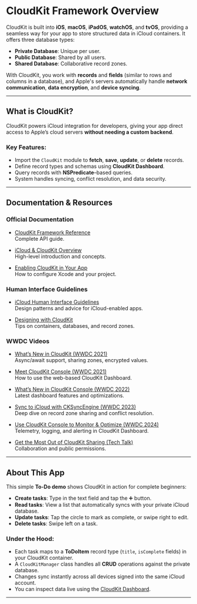 # CloudKit Framework Overview

CloudKit is built into **iOS**, **macOS**, **iPadOS**, **watchOS**, and **tvOS**, providing a seamless way for your app to store structured data in iCloud containers. It offers three database types:

- **Private Database**: Unique per user.
- **Public Database**: Shared by all users.
- **Shared Database**: Collaborative record zones.

With CloudKit, you work with **records** and **fields** (similar to rows and columns in a database), and Apple's servers automatically handle **network communication**, **data encryption**, and **device syncing**.

---

## What is CloudKit?

CloudKit powers iCloud integration for developers, giving your app direct access to Apple’s cloud servers **without needing a custom backend**. 

### Key Features:

- Import the `CloudKit` module to **fetch**, **save**, **update**, or **delete** records.
- Define record types and schemas using **CloudKit Dashboard**.
- Query records with **NSPredicate**–based queries.
- System handles syncing, conflict resolution, and data security.

---

## Documentation & Resources

### Official Documentation

- [CloudKit Framework Reference](https://developer.apple.com/documentation/cloudkit/)  
  Complete API guide.

- [iCloud & CloudKit Overview](https://developer.apple.com/icloud/cloudkit/)  
  High-level introduction and concepts.

- [Enabling CloudKit in Your App](https://developer.apple.com/documentation/cloudkit/enabling-cloudkit-in-your-app)  
  How to configure Xcode and your project.

### Human Interface Guidelines

- [iCloud Human Interface Guidelines](https://developer.apple.com/design/human-interface-guidelines/icloud)  
  Design patterns and advice for iCloud-enabled apps.

- [Designing with CloudKit](https://developer.apple.com/icloud/cloudkit/designing/)  
  Tips on containers, databases, and record zones.

### WWDC Videos

- [What’s New in CloudKit (WWDC 2021)](https://developer.apple.com/videos/play/wwdc2021/10086/)  
  Async/await support, sharing zones, encrypted values.

- [Meet CloudKit Console (WWDC 2021)](https://developer.apple.com/videos/play/wwdc2021/10117/)  
  How to use the web-based CloudKit Dashboard.

- [What’s New in CloudKit Console (WWDC 2022)](https://developer.apple.com/videos/play/wwdc2022/10115/)  
  Latest dashboard features and optimizations.

- [Sync to iCloud with CKSyncEngine (WWDC 2023)](https://developer.apple.com/videos/play/wwdc2023/10188/)  
  Deep dive on record zone sharing and conflict resolution.

- [Use CloudKit Console to Monitor & Optimize (WWDC 2024)](https://developer.apple.com/videos/play/wwdc2024/10122/)  
  Telemetry, logging, and alerting in CloudKit Dashboard.

- [Get the Most Out of CloudKit Sharing (Tech Talk)](https://developer.apple.com/videos/play/tech-talks/10874/)  
  Collaboration and public permissions.

---

## About This App

This simple **To-Do demo** shows CloudKit in action for complete beginners:

- **Create tasks**: Type in the text field and tap the ➕ button.
- **Read tasks**: View a list that automatically syncs with your private iCloud database.
- **Update tasks**: Tap the circle to mark as complete, or swipe right to edit.
- **Delete tasks**: Swipe left on a task.

### Under the Hood:

- Each task maps to a **ToDoItem** record type (`title`, `isComplete` fields) in your CloudKit container.
- A `CloudKitManager` class handles all **CRUD** operations against the private database.
- Changes sync instantly across all devices signed into the same iCloud account.
- You can inspect data live using the [CloudKit Dashboard](https://developer.apple.com/icloud/cloudkit/).

---
